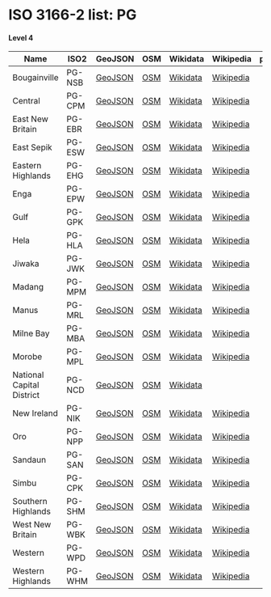 # ISO 3166-2 list: PG


#### Level 4
Name | ISO2 | GeoJSON | OSM | Wikidata | Wikipedia | population 
--- | --- | --- | --- | --- | --- | --: 
Bougainville | PG-NSB | [GeoJSON](../../geojson/high/iso2/PG/PG-NSB.geojson) | [OSM](https://www.openstreetmap.org/relation/3777380) | [Wikidata](https://www.wikidata.org/wiki/Q18826) | [Wikipedia](http://en.wikipedia.org/wiki/en%3AAutonomous%20Region%20of%20Bougainville) | 349,358
Central | PG-CPM | [GeoJSON](../../geojson/high/iso2/PG/PG-CPM.geojson) | [OSM](https://www.openstreetmap.org/relation/311783) | [Wikidata](https://www.wikidata.org/wiki/Q874942) | [Wikipedia](http://en.wikipedia.org/wiki/en%3ACentral%20Province%20%28Papua%20New%20Guinea%29) | 
East New Britain | PG-EBR | [GeoJSON](../../geojson/high/iso2/PG/PG-EBR.geojson) | [OSM](https://www.openstreetmap.org/relation/3777381) | [Wikidata](https://www.wikidata.org/wiki/Q753702) | [Wikipedia](http://en.wikipedia.org/wiki/en%3AEast%20New%20Britain%20Province) | 
East Sepik | PG-ESW | [GeoJSON](../../geojson/high/iso2/PG/PG-ESW.geojson) | [OSM](https://www.openstreetmap.org/relation/311778) | [Wikidata](https://www.wikidata.org/wiki/Q690880) | [Wikipedia](http://en.wikipedia.org/wiki/en%3AEast%20Sepik%20Province) | 450,530
Eastern Highlands | PG-EHG | [GeoJSON](../../geojson/high/iso2/PG/PG-EHG.geojson) | [OSM](https://www.openstreetmap.org/relation/311774) | [Wikidata](https://www.wikidata.org/wiki/Q849812) | [Wikipedia](http://en.wikipedia.org/wiki/en%3AEastern%20Highlands%20Province) | 
Enga | PG-EPW | [GeoJSON](../../geojson/high/iso2/PG/PG-EPW.geojson) | [OSM](https://www.openstreetmap.org/relation/311771) | [Wikidata](https://www.wikidata.org/wiki/Q862584) | [Wikipedia](http://en.wikipedia.org/wiki/en%3AEnga%20Province) | 432,045
Gulf | PG-GPK | [GeoJSON](../../geojson/high/iso2/PG/PG-GPK.geojson) | [OSM](https://www.openstreetmap.org/relation/311775) | [Wikidata](https://www.wikidata.org/wiki/Q874980) | [Wikipedia](http://en.wikipedia.org/wiki/en%3AGulf%20Province) | 158,197
Hela | PG-HLA | [GeoJSON](../../geojson/high/iso2/PG/PG-HLA.geojson) | [OSM](https://www.openstreetmap.org/relation/3778575) | [Wikidata](https://www.wikidata.org/wiki/Q1382499) | [Wikipedia](http://en.wikipedia.org/wiki/en%3AHela%20Province) | 
Jiwaka | PG-JWK | [GeoJSON](../../geojson/high/iso2/PG/PG-JWK.geojson) | [OSM](https://www.openstreetmap.org/relation/3778576) | [Wikidata](https://www.wikidata.org/wiki/Q1400625) | [Wikipedia](http://en.wikipedia.org/wiki/en%3AJiwaka%20Province) | 
Madang | PG-MPM | [GeoJSON](../../geojson/high/iso2/PG/PG-MPM.geojson) | [OSM](https://www.openstreetmap.org/relation/311779) | [Wikidata](https://www.wikidata.org/wiki/Q326254) | [Wikipedia](http://en.wikipedia.org/wiki/en%3AMadang%20Province) | 
Manus | PG-MRL | [GeoJSON](../../geojson/high/iso2/PG/PG-MRL.geojson) | [OSM](https://www.openstreetmap.org/relation/3777382) | [Wikidata](https://www.wikidata.org/wiki/Q874935) | [Wikipedia](http://en.wikipedia.org/wiki/en%3AManus%20Province) | 
Milne Bay | PG-MBA | [GeoJSON](../../geojson/high/iso2/PG/PG-MBA.geojson) | [OSM](https://www.openstreetmap.org/relation/311782) | [Wikidata](https://www.wikidata.org/wiki/Q874962) | [Wikipedia](http://en.wikipedia.org/wiki/en%3AMilne%20Bay%20Province) | 
Morobe | PG-MPL | [GeoJSON](../../geojson/high/iso2/PG/PG-MPL.geojson) | [OSM](https://www.openstreetmap.org/relation/311780) | [Wikidata](https://www.wikidata.org/wiki/Q853664) | [Wikipedia](http://en.wikipedia.org/wiki/en%3AMorobe%20Province) | 
National Capital District | PG-NCD | [GeoJSON](../../geojson/high/iso2/PG/PG-NCD.geojson) | [OSM](https://www.openstreetmap.org/relation/269423) | [Wikidata](https://www.wikidata.org/wiki/Q1378310) |  | 
New Ireland | PG-NIK | [GeoJSON](../../geojson/high/iso2/PG/PG-NIK.geojson) | [OSM](https://www.openstreetmap.org/relation/3777383) | [Wikidata](https://www.wikidata.org/wiki/Q838690) | [Wikipedia](http://en.wikipedia.org/wiki/en%3ANew%20Ireland%20Province) | 
Oro | PG-NPP | [GeoJSON](../../geojson/high/iso2/PG/PG-NPP.geojson) | [OSM](https://www.openstreetmap.org/relation/311781) | [Wikidata](https://www.wikidata.org/wiki/Q753686) | [Wikipedia](http://en.wikipedia.org/wiki/en%3AOro%20Province) | 
Sandaun | PG-SAN | [GeoJSON](../../geojson/high/iso2/PG/PG-SAN.geojson) | [OSM](https://www.openstreetmap.org/relation/311777) | [Wikidata](https://www.wikidata.org/wiki/Q753689) | [Wikipedia](http://en.wikipedia.org/wiki/en%3ASandaun%20Province) | 
Simbu | PG-CPK | [GeoJSON](../../geojson/high/iso2/PG/PG-CPK.geojson) | [OSM](https://www.openstreetmap.org/relation/311773) | [Wikidata](https://www.wikidata.org/wiki/Q599448) | [Wikipedia](http://en.wikipedia.org/wiki/en%3AChimbu%20Province) | 376,473
Southern Highlands | PG-SHM | [GeoJSON](../../geojson/high/iso2/PG/PG-SHM.geojson) | [OSM](https://www.openstreetmap.org/relation/311770) | [Wikidata](https://www.wikidata.org/wiki/Q849801) | [Wikipedia](http://en.wikipedia.org/wiki/en%3ASouthern%20Highlands%20Province) | 510,245
West New Britain | PG-WBK | [GeoJSON](../../geojson/high/iso2/PG/PG-WBK.geojson) | [OSM](https://www.openstreetmap.org/relation/3777384) | [Wikidata](https://www.wikidata.org/wiki/Q667468) | [Wikipedia](http://en.wikipedia.org/wiki/en%3AWest%20New%20Britain%20Province) | 
Western | PG-WPD | [GeoJSON](../../geojson/high/iso2/PG/PG-WPD.geojson) | [OSM](https://www.openstreetmap.org/relation/311776) | [Wikidata](https://www.wikidata.org/wiki/Q849790) | [Wikipedia](http://en.wikipedia.org/wiki/en%3AWestern%20Province%20%28Papua%20New%20Guinea%29) | 
Western Highlands | PG-WHM | [GeoJSON](../../geojson/high/iso2/PG/PG-WHM.geojson) | [OSM](https://www.openstreetmap.org/relation/311772) | [Wikidata](https://www.wikidata.org/wiki/Q849807) | [Wikipedia](http://en.wikipedia.org/wiki/en%3AWestern%20Highlands%20Province) | 
